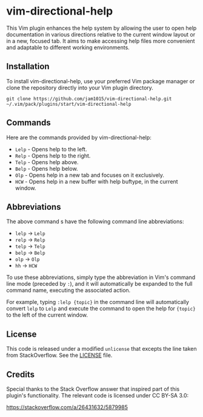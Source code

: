# vim-directional-help

This Vim plugin enhances the help system by allowing the user to open
help documentation in various directions relative to the current window
layout or in a new, focused tab. It aims to make accessing help files
more convenient and adaptable to different working environments.

## Installation

To install vim-directional-help, use your preferred Vim package manager
or clone the repository directly into your Vim plugin directory.

` git clone https://github.com/jam1015/vim-directional-help.git ~/.vim/pack/plugins/start/vim-directional-help `

## Commands

Here are the commands provided by vim-directional-help:

-   `Lelp` - Opens help to the left.
-   `Relp` - Opens help to the right.
-   `Telp` - Opens help above.
-   `Belp` - Opens help below.
-   `Olp` - Opens help in a new tab and focuses on it exclusively.
-   `HCW` - Opens help in a new buffer with help buftype, in the current window.

## Abbreviations

The above command s have the following command line abbreviations:


- `lelp` -> `Lelp`
- `relp` -> `Relp`
- `telp` -> `Telp`
- `belp` -> `Belp`
- `olp` -> `Olp`
- `hh` -> `HCW`

To use these abbreviations, simply type the abbreviation in Vim's command line mode (preceded by `:`), and it will automatically be expanded to the full command name, executing the associated action.

For example, typing `:lelp {topic}` in the command line will automatically convert `lelp` to `Lelp` and execute the command to open the help for `{topic}` to the left of the current window.

## License

This code is released under a modified `unlicense` that excepts the line taken from StackOverflow. See the [LICENSE](https://github.com/jam1015/vim-directional-help/blob/master/LICENSE) file.

## Credits

Special thanks to the Stack Overflow answer that inspired part of this
plugin\'s functionality. The relevant code is licensed under CC BY-SA
3.0:

<https://stackoverflow.com/a/26431632/5879985>
